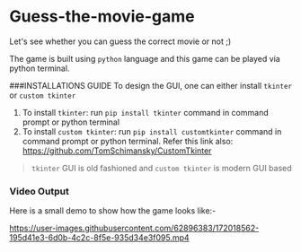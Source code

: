 # Guess-the-movie-game
Let's see whether you can guess the correct movie or not  ;)

The game is built using ```python``` language and this game can be played via python terminal.

###INSTALLATIONS GUIDE
To design the GUI, one can either install ```tkinter``` or ```custom tkinter```
1. To install ```tkinter```: run ```pip install tkinter``` command in command prompt or python terminal
2. To install ```custom tkinter```: run ```pip install customtkinter``` command in command prompt or python terminal. Refer this link also: https://github.com/TomSchimansky/CustomTkinter

> ```tkinter``` GUI is old fashioned and ```custom tkinter``` is modern GUI based

### Video Output
Here is a small demo to show how the game looks like:-



https://user-images.githubusercontent.com/62896383/172018562-195d41e3-6d0b-4c2c-8f5e-935d34e3f095.mp4

